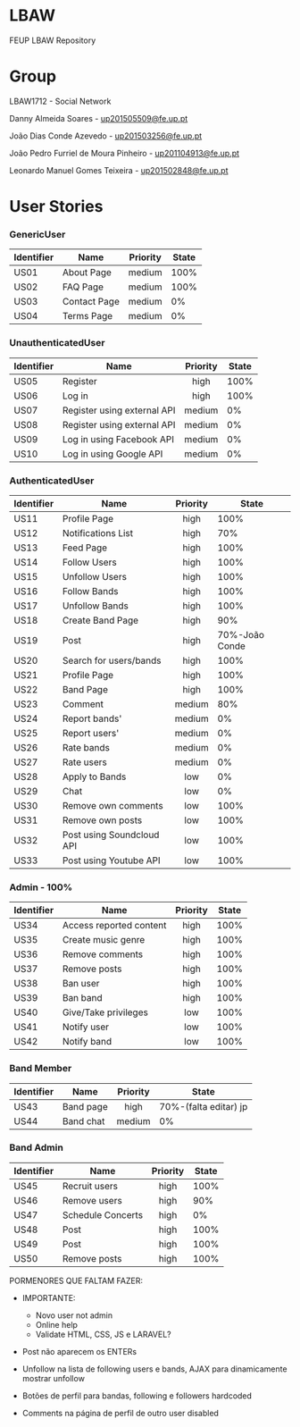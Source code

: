 # LBAW
FEUP LBAW Repository

# Group
LBAW1712 - Social Network

Danny Almeida Soares - up201505509@fe.up.pt

João Dias Conde Azevedo - up201503256@fe.up.pt

João Pedro Furriel de Moura Pinheiro - up201104913@fe.up.pt

Leonardo Manuel Gomes Teixeira - up201502848@fe.up.pt

# User Stories

### GenericUser
|Identifier|Name|Priority|State|
| -------- | -- |:------:| --------- |
|US01      |About Page|medium|100%|
|US02      |FAQ Page|medium|100%|
|US03      |Contact Page|medium|0%|
|US04      |Terms Page|medium|0%|


### UnauthenticatedUser
|Identifier|Name|Priority|State|
| -------- | -- |:------:| --------- |
|US05      |Register|high|100%|
|US06      |Log in|high|100%|
|US07      |Register using external API|medium|0%|
|US08      |Register using external API|medium|0%|
|US09      |Log in using Facebook API|medium|0%|
|US10      |Log in using Google API|medium|0%|



### AuthenticatedUser
|Identifier|Name|Priority|State|
| -------- | -- |:------:| --------- |
|US11      |Profile Page|high|100%|
|US12      |Notifications List|high|70%|
|US13      |Feed Page|high|100%|
|US14      |Follow Users|high|100%|
|US15      |Unfollow Users|high|100%|
|US16      |Follow Bands|high|100%|
|US17      |Unfollow Bands|high|100%|
|US18      |Create Band Page|high|90%|
|US19      |Post|high|70%-João Conde|
|US20      |Search for users/bands|high|100%|
|US21      |Profile Page|high|100%|
|US22      |Band Page|high|100%|
|US23      |Comment|medium|80%|
|US24      |Report bands'|medium|0%|
|US25      |Report users'|medium|0%|
|US26      |Rate bands|medium|0%|
|US27      |Rate users|medium|0%|
|US28      |Apply to Bands|low|0%|
|US29      |Chat|low|0%|
|US30      |Remove own comments|low|100%|
|US31      |Remove own posts|low|100%|
|US32      |Post using Soundcloud API|low|100%|
|US33      |Post using Youtube API|low|100%|

### Admin - 100%
|Identifier|Name|Priority|State|
| -------- | -- |:------:| --------- |
|US34      |Access reported content|high|100%|
|US35      |Create music genre|high|100%|
|US36      |Remove comments|high|100%|
|US37      |Remove posts|high|100%|
|US38      |Ban user|high|100%|
|US39      |Ban band|high|100%|
|US40      |Give/Take privileges|low|100%|
|US41      |Notify user|low|100%|
|US42      |Notify band|low|100%|

### Band Member
|Identifier|Name|Priority|State|
| -------- | -- |:------:| --------- |
|US43      |Band page|high|70%-(falta editar) jp|
|US44      |Band chat|medium|0%|


### Band Admin
|Identifier|Name|Priority|State|
| -------- | -- |:------:| --------- |
|US45      |Recruit users|high|100%|
|US46      |Remove users|high|90%|
|US47      |Schedule Concerts|high|0%|
|US48      |Post|high|100%|
|US49      |Post|high|100%|
|US50      |Remove posts|high|100%|



PORMENORES QUE FALTAM FAZER:

- IMPORTANTE: 
  - Novo user not admin
  - Online help
  - Validate HTML, CSS, JS e LARAVEL?

- Post não aparecem os ENTERs
- Unfollow na lista de following users e bands, AJAX para dinamicamente mostrar unfollow
- Botões de perfil para bandas, following e followers hardcoded
- Comments na página de perfil de outro user disabled